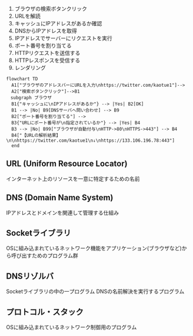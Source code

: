 1. ブラウザの検索ボタンクリック
1. URLを解読
1. キャッシュにIPアドレスがあるか確認
1. DNSからIPアドレスを取得
1. IPアドレスでサーバーにリクエストを実行
1. ポート番号を割り当てる
1. HTTPリクエストを送信する
1. HTTPレスポンスを受信する
1. レンダリング

```mermaid
flowchart TD
  A1["ブラウザのアドレスバーにURLを入力\nhttps://twitter.com/kaotue1"]-->
  A2["検索ボタンクリック"]-->B1
　subgraph ブラウザ
  B1{"キャッシュに\nIPアドレスがあるか"} --> |Yes| B2[OK]
  B1 --> |No| B9[DNSサーバへ問い合わせ] --> B9
  B2["ポート番号を割り当てる"] -->
  B3{"URLにポート番号が\n指定されているか"} --> |Yes| B4
  B3 --> |No| B99["ブラウザが自動付与\nHTTP->80\nHTTPS->443"] --> B4
  B4["【URLの解析結果】\n\nhttps://twitter.com/kaotue1\n↓\nhttps://133.106.196.78:443"]
  end
```

## URL (Uniform Resource Locator)
インターネット上のリソースを一意に特定するための名前

## DNS (Domain Name System)
IPアドレスとドメインを関連して管理する仕組み

## Socketライブラリ
OSに組み込まれているネットワーク機能をアプリケーション(ブラウザなど)から呼び出すためのプログラム群

## DNSリゾルバ
Socketライブラリの中の一プログラム
DNSの名前解決を実行するプログラム

## プロトコル・スタック
OSに組み込まれているネットワーク制御用のプログラム

